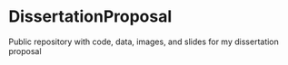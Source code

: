 DissertationProposal
====================

Public repository with code, data, images, and slides for my dissertation proposal
